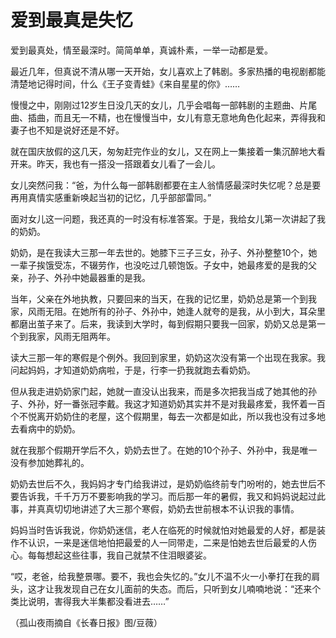 # 爱到最真是失忆

爱到最真处，情至最深时。简简单单，真诚朴素，一举一动都是爱。 

最近几年，但真说不清从哪一天开始，女儿喜欢上了韩剧。多家热播的电视剧都能清楚地记得时间，什么《王子变青蛙》《来自星星的你》…… 

慢慢之中，刚刚过12岁生日没几天的女儿，几乎会唱每一部韩剧的主题曲、片尾曲、插曲，而且无一不精，也在慢慢当中，女儿有意无意地角色化起来，弄得我和妻子也不知是说好还是不好。 

就在国庆放假的这几天，匆匆赶完作业的女儿，又在网上一集接着一集沉醉地大看开来。昨天，我也有一搭没一搭跟着女儿看了一会儿。 

女儿突然问我：“爸，为什么每一部韩剧都要在主人翁情感最深时失忆呢？总是要再用真情实感重新唤起当初的记忆，几乎部部雷同。” 

面对女儿这一问题，我还真的一时没有标准答案。于是，我给女儿第一次讲起了我的奶奶。 

奶奶，是在我读大三那一年去世的。她膝下三子三女，孙子、外孙整整10个，她一辈子挨饿受冻，不辍劳作，也没吃过几顿饱饭。子女中，她最疼爱的是我的父亲，孙子、外孙中她最器重的是我。 

当年，父亲在外地执教，只要回来的当天，在我的记忆里，奶奶总是第一个到我家，风雨无阻。在她所有的孙子、外孙中，她逢人就夸的是我，从小到大，耳朵里都磨出茧子来了。后来，我读到大学时，每到假期只要我一回家，奶奶又总是第一个到我家，风雨无阻两年。 

读大三那一年的寒假是个例外。我回到家里，奶奶这次没有第一个出现在我家。我问起妈妈，才知道奶奶病啦，于是，行李一扔我就跑去看奶奶。 

但从我走进奶奶家门起，她就一直没认出我来，而是多次把我当成了她其他的孙子、外孙，好一番张冠李戴。我这才知道奶奶其实并不是对我最疼爱，我怀着一百个不悦离开奶奶住的老屋，这个假期里，每去一次都是如此，所以我也没有过多地去看病中的奶奶。 

就在我那个假期开学后不久，奶奶去世了。在她的10个孙子、外孙中，我是唯一没有参加她葬礼的。 

奶奶去世后不久，我妈妈才专门给我讲过，是奶奶临终前专门吩咐的，她去世后不要告诉我，千千万万不要影响我的学习。而后那一年的暑假，我又和妈妈说起过此事，并真真切切地讲述了大三那个寒假，奶奶去世前根本不认识我的事情。 

妈妈当时告诉我说，你奶奶迷信，老人在临死的时候就怕对她最爱的人好，都是装作不认识，一来是迷信地怕把最爱的人一同带走，二来是怕她去世后最爱的人伤心。每每想起这些往事，我自己就禁不住泪眼婆娑。 

“哎，老爸，给我整景哪。要不，我也会失忆的。”女儿不温不火一小拳打在我的肩头，这才让我发现自己在女儿面前的失态。而后，只听到女儿喃喃地说：“还来个类比说明，害得我大半集都没看进去……” 

（孤山夜雨摘自《长春日报》图/豆薇）